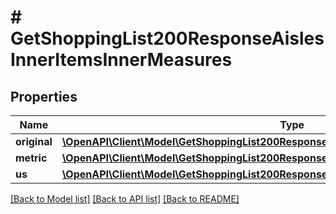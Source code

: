 # # GetShoppingList200ResponseAislesInnerItemsInnerMeasures

## Properties

Name | Type | Description | Notes
------------ | ------------- | ------------- | -------------
**original** | [**\OpenAPI\Client\Model\GetShoppingList200ResponseAislesInnerItemsInnerMeasuresOriginal**](GetShoppingList200ResponseAislesInnerItemsInnerMeasuresOriginal.md) |  |
**metric** | [**\OpenAPI\Client\Model\GetShoppingList200ResponseAislesInnerItemsInnerMeasuresOriginal**](GetShoppingList200ResponseAislesInnerItemsInnerMeasuresOriginal.md) |  |
**us** | [**\OpenAPI\Client\Model\GetShoppingList200ResponseAislesInnerItemsInnerMeasuresOriginal**](GetShoppingList200ResponseAislesInnerItemsInnerMeasuresOriginal.md) |  |

[[Back to Model list]](../../README.md#models) [[Back to API list]](../../README.md#endpoints) [[Back to README]](../../README.md)
